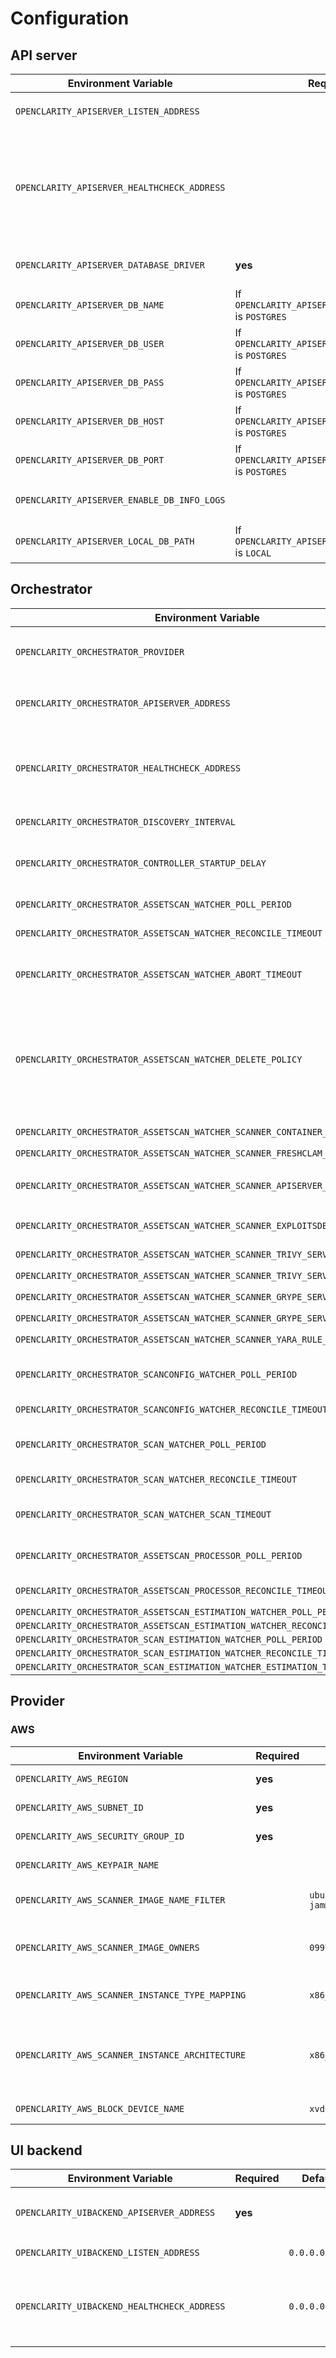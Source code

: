 # Configuration

## API server

| Environment Variable                        | Required                                               | Default        | Values                          | Description                                                                                                                                                                                                       |
| ------------------------------------------- | ------------------------------------------------------ | -------------- | ------------------------------- | ----------------------------------------------------------------------------------------------------------------------------------------------------------------------------------------------------------------- |
| `OPENCLARITY_APISERVER_LISTEN_ADDRESS`        |                                                        | `0.0.0.0:8888` |                                 | Address of the _API Server_ to send requests to. Example: `localhost:8890`                                                                                                                                        |
| `OPENCLARITY_APISERVER_HEALTHCHECK_ADDRESS`   |                                                        | `0.0.0.0:8081` |                                 | Bind address to used by the _API Server_ for `healthz` endpoint. Example: `localhost:8082` which will make the health endpoints be available at `localhost:8082/healthz/live` and `localhost:8082/healthz/ready`. |
| `OPENCLARITY_APISERVER_DATABASE_DRIVER`       | **yes**                                                | `LOCAL`        | `LOCAL`, `POSTGRES`             | Database driver type. `LOCAL` = SQLite, `POSTGRES` = PostgreSQL.                                                                                                                                                  |
| `OPENCLARITY_APISERVER_DB_NAME`               | If `OPENCLARITY_APISERVER_DATABASE_DRIVER` is `POSTGRES` |                |                                 | Database name.                                                                                                                                                                                                    |
| `OPENCLARITY_APISERVER_DB_USER`               | If `OPENCLARITY_APISERVER_DATABASE_DRIVER` is `POSTGRES` |                |                                 | Database user.                                                                                                                                                                                                    |
| `OPENCLARITY_APISERVER_DB_PASS`               | If `OPENCLARITY_APISERVER_DATABASE_DRIVER` is `POSTGRES` |                |                                 | Database user password.                                                                                                                                                                                           |
| `OPENCLARITY_APISERVER_DB_HOST`               | If `OPENCLARITY_APISERVER_DATABASE_DRIVER` is `POSTGRES` |                |                                 | Database host, e.g. `postgresql`.                                                                                                                                                                                 |
| `OPENCLARITY_APISERVER_DB_PORT`               | If `OPENCLARITY_APISERVER_DATABASE_DRIVER` is `POSTGRES` |                |                                 | Database port, e.g. `5432`.                                                                                                                                                                                       |
| `OPENCLARITY_APISERVER_ENABLE_DB_INFO_LOGS`   |                                                        | `false`        |                                 | Boolean value whether to enable info logs of the database or not.                                                                                                                                                 |
| `OPENCLARITY_APISERVER_LOCAL_DB_PATH`         | If `OPENCLARITY_APISERVER_DATABASE_DRIVER` is `LOCAL`    |                |                                 | Path of the database, if `LOCAL` is used as databse driver, e.g. `/data/vmclarity.db`.                                                                                                                            |

## Orchestrator

| Environment Variable                                                          | Required | Default     | Values                          | Description                                                                                                                                                                                                                                                                                                                                             |
| ----------------------------------------------------------------------------- | -------- | ----------- | ------------------------------- | ------------------------------------------------------------------------------------------------------------------------------------------------------------------------------------------------------------------------------------------------------------------------------------------------------------------------------------------------------- |
| `OPENCLARITY_ORCHESTRATOR_PROVIDER`                                             | **yes**  | `aws`       | `aws`, `azure`, `gcp`, `docker` | Provider used for _Asset_ discovery and scans.                                                                                                                                                                                                                                                                                                          |
| `OPENCLARITY_ORCHESTRATOR_APISERVER_ADDRESS`                                    | **yes**  |             |                                 | The URL for the _API Server_ used by the _Orchestrator_ to interact with the API.  Example: `https://apiserver.example.com:8888/api`                                                                                                                                                                                                                    |
| `OPENCLARITY_ORCHESTRATOR_HEALTHCHECK_ADDRESS`                                  |          | `:8082`     |                                 | Bind address to used by the _Orchestrator_ for `healthz` endpoint. Example: `localhost:8082` which will make the health endpoints be available at `localhost:8082/healthz/live` and `localhost:8082/healthz/ready`.                                                                                                                                     |
| `OPENCLARITY_ORCHESTRATOR_DISCOVERY_INTERVAL`                                   |          | `2m`        |                                 | How frequently the _Discovery_ perform discovery of _Assets_.                                                                                                                                                                                                                                                                                           |
| `OPENCLARITY_ORCHESTRATOR_CONTROLLER_STARTUP_DELAY`                             |          | `7s`        |                                 | The time interval to wait between controller startups. **Do NOT change this parameter unless you know what you are doing.**                                                                                                                                                                                                                             |
| `OPENCLARITY_ORCHESTRATOR_ASSETSCAN_WATCHER_POLL_PERIOD`                        |          | `15s`       |                                 | How frequently poll the API for events related _AssetScan_ objects.                                                                                                                                                                                                                                                                                     |
| `OPENCLARITY_ORCHESTRATOR_ASSETSCAN_WATCHER_RECONCILE_TIMEOUT`                  |          | `5m`        |                                 | Time period for reconciling a _AssetScan_ event is allowed to run.                                                                                                                                                                                                                                                                                      |
| `OPENCLARITY_ORCHESTRATOR_ASSETSCAN_WATCHER_ABORT_TIMEOUT`                      |          | `10m`       |                                 | Time period to wait for the _Scanner_ to gracefully stop on-going scan for _AssetScan_ before setting the state of the AssetScan to `Failed`.                                                                                                                                                                                                           |
| `OPENCLARITY_ORCHESTRATOR_ASSETSCAN_WATCHER_DELETE_POLICY`                      |          | `Always`    | `Always`, `Never`, `OnSuccess`  | Whether to delete resources (disk snapshot, container snapshot/images) or not based on the status of the _AssetScan_. `Always` means the _AssetScan_ is deleted no matter if it failed or not. `Never` skip cleaning up the resources created for scanning. `OnSuccess` means that cleanup is happening only iun case the _AssetScan_ was successful.   |
| `OPENCLARITY_ORCHESTRATOR_ASSETSCAN_WATCHER_SCANNER_CONTAINER_IMAGE`            | **yes**  |             |                                 | The _Scanner_ container image used for running scans.                                                                                                                                                                                                                                                                                                   |
| `OPENCLARITY_ORCHESTRATOR_ASSETSCAN_WATCHER_SCANNER_FRESHCLAM_MIRROR`           |          |             |                                 |                                                                                                                                                                                                                                                                                                                                                         |
| `OPENCLARITY_ORCHESTRATOR_ASSETSCAN_WATCHER_SCANNER_APISERVER_ADDRESS`          |          |             |                                 | The URL for the _API Server_ used by the _Scanner_ to interact with the API. Example: `https://apiserver.example.com:8888/api`                                                                                                                                                                                                                          |
| `OPENCLARITY_ORCHESTRATOR_ASSETSCAN_WATCHER_SCANNER_EXPLOITSDB_ADDRESS`         |          |             |                                 | The URL for the _ExploitsDB Server_ used by the _Scanner_.                                                                                                                                                                                                                                                                                              |
| `OPENCLARITY_ORCHESTRATOR_ASSETSCAN_WATCHER_SCANNER_TRIVY_SERVER_ADDRESS`       |          |             |                                 | The URL for the _Trivy Server_ used by the _Scanner_.                                                                                                                                                                                                                                                                                                   |
| `OPENCLARITY_ORCHESTRATOR_ASSETSCAN_WATCHER_SCANNER_TRIVY_SERVER_TIMEOUT`       |          | `5m`        |                                 |                                                                                                                                                                                                                                                                                                                                                         |
| `OPENCLARITY_ORCHESTRATOR_ASSETSCAN_WATCHER_SCANNER_GRYPE_SERVER_ADDRESS`       |          |             |                                 | The URL for the _Grype Server_ used by the _Scanner_.                                                                                                                                                                                                                                                                                                   |
| `OPENCLARITY_ORCHESTRATOR_ASSETSCAN_WATCHER_SCANNER_GRYPE_SERVER_TIMEOUT`       |          | `2m`        |                                 |                                                                                                                                                                                                                                                                                                                                                         |
| `OPENCLARITY_ORCHESTRATOR_ASSETSCAN_WATCHER_SCANNER_YARA_RULE_SERVER_ADDRESS`   |          |             |                                 | The URL for the _Yara Rule Server_ used by the _Scanner_.                                                                                                                                                                                                                                                                                               |
| `OPENCLARITY_ORCHESTRATOR_SCANCONFIG_WATCHER_POLL_PERIOD`                       |          |             |                                 | How frequently the _ScanConfig Watcher_ poll the API for events related _ScanConfig_ objects.                                                                                                                                                                                                                                                           |
| `OPENCLARITY_ORCHESTRATOR_SCANCONFIG_WATCHER_RECONCILE_TIMEOUT`                 |          |             |                                 | Time period which a reconciliation for a _ScanConfig_ event is allowed to run.                                                                                                                                                                                                                                                                          |
| `OPENCLARITY_ORCHESTRATOR_SCAN_WATCHER_POLL_PERIOD`                             |          |             |                                 | How frequently the _AssetScan Watcher_ poll the API for events related _Scan_ objects.                                                                                                                                                                                                                                                                  |
| `OPENCLARITY_ORCHESTRATOR_SCAN_WATCHER_RECONCILE_TIMEOUT`                       |          |             |                                 | Time period for reconciling a _Scan_ event is allowed to run.                                                                                                                                                                                                                                                                                           |
| `OPENCLARITY_ORCHESTRATOR_SCAN_WATCHER_SCAN_TIMEOUT`                            |          |             |                                 | Time period to wait for the _Scan_  finish before marked it's state as `Failed` with `Timeout` as a reason.                                                                                                                                                                                                                                             |
| `OPENCLARITY_ORCHESTRATOR_ASSETSCAN_PROCESSOR_POLL_PERIOD`                      |          |             |                                 | How frequently the _AssetScan Processor_ poll the API for events related _AssetScan_ objects.                                                                                                                                                                                                                                                           |
| `OPENCLARITY_ORCHESTRATOR_ASSETSCAN_PROCESSOR_RECONCILE_TIMEOUT`                |          |             |                                 | Time period for processing for a _AssetScan_ result is allowed to run.                                                                                                                                                                                                                                                                                  |
| `OPENCLARITY_ORCHESTRATOR_ASSETSCAN_ESTIMATION_WATCHER_POLL_PERIOD`             |          | `5s`        |                                 |                                                                                                                                                                                                                                                                                                                                                         |
| `OPENCLARITY_ORCHESTRATOR_ASSETSCAN_ESTIMATION_WATCHER_RECONCILE_TIMEOUT`       |          | `15s`       |                                 |                                                                                                                                                                                                                                                                                                                                                         |
| `OPENCLARITY_ORCHESTRATOR_SCAN_ESTIMATION_WATCHER_POLL_PERIOD`                  |          | `5s`        |                                 |                                                                                                                                                                                                                                                                                                                                                         |
| `OPENCLARITY_ORCHESTRATOR_SCAN_ESTIMATION_WATCHER_RECONCILE_TIMEOUT`            |          | `2m`        |                                 |                                                                                                                                                                                                                                                                                                                                                         |
| `OPENCLARITY_ORCHESTRATOR_SCAN_ESTIMATION_WATCHER_ESTIMATION_TIMEOUT`           |          | `48h`       |                                 |                                                                                                                                                                                                                                                                                                                                                         |

## Provider

### AWS

| Environment Variable                            | Required  | Default                                      | Description                                                                                                                                                                                                                                            |
|-------------------------------------------------|-----------|----------------------------------------------|--------------------------------------------------------------------------------------------------------------------------------------------------------------------------------------------------------------------------------------------------------|
| `OPENCLARITY_AWS_REGION`                        | **yes**   |                                              | Region where the Scanner instance needs to be created                                                                                                                                                                                                  |
| `OPENCLARITY_AWS_SUBNET_ID`                     | **yes**   |                                              | SubnetID where the Scanner instance needs to be created                                                                                                                                                                                                |
| `OPENCLARITY_AWS_SECURITY_GROUP_ID`             | **yes**   |                                              | SecurityGroupId which needs to be attached to the Scanner instance                                                                                                                                                                                     |
| `OPENCLARITY_AWS_KEYPAIR_NAME`                  |           |                                              | Name of the SSH KeyPair to use for Scanner instance launch                                                                                                                                                                                             |
| `OPENCLARITY_AWS_SCANNER_IMAGE_NAME_FILTER`     |           | `ubuntu/images/hvm-ssd/ubuntu-jammy-22.04-*` | The Name filter used for finding AMI to instantiate Scanner instance. See: [DescribeImages](https://docs.aws.amazon.com/AWSEC2/latest/APIReference/API_DescribeImages.html)                                                                            |
| `OPENCLARITY_AWS_SCANNER_IMAGE_OWNERS`          |           | `099720109477`                               | Comma separated list of OwnerID(s)/OwnerAliases used as Owners filter for finding AMI to instantiate Scanner instance. See: [DescribeImages](https://docs.aws.amazon.com/AWSEC2/latest/APIReference/API_DescribeImages.html)                           |
| `OPENCLARITY_AWS_SCANNER_INSTANCE_TYPE_MAPPING` |           | `x86_64:t3.large,arm64:t4g.large`            | Comma separated list of architecture:instance_type pairs used for VMClarity Scanner instance                                                                                                                                                           |
| `OPENCLARITY_AWS_SCANNER_INSTANCE_ARCHITECTURE` |           | `x86_64`                                     | Architecture to be used for Scanner instance which prevent the Provider to dynamically determine it based on the Target architecture. The Provider will use this value to lookup for instance type in `OPENCLARITY_AWS_SCANNER_INSTANCE_TYPE_MAPPING`. |
| `OPENCLARITY_AWS_BLOCK_DEVICE_NAME`             |           | `xvdh`                                       | Block device name used for attaching Scanner volume to the Scanner instance                                                                                                                                                               |

## UI backend

| Environment Variable                      | Required | Default        | Values                          | Description                                                                                                                                                                                                       |
|-------------------------------------------| -------- | -----------    | ------------------------------- |-------------------------------------------------------------------------------------------------------------------------------------------------------------------------------------------------------------------|
| `OPENCLARITY_UIBACKEND_APISERVER_ADDRESS`   | **yes**  |                |                                 | The URL for the _API Server_ used by the _UI backend_ to interact with the API.  Example: `https://apiserver.example.com:8888/api`                                                                                |
| `OPENCLARITY_UIBACKEND_LISTEN_ADDRESS`      |          | `0.0.0.0:8890` |                                 | Address of the _UI backend_ to send requests to. Example: `localhost:8890`                                                                                                                                        |
| `OPENCLARITY_UIBACKEND_HEALTHCHECK_ADDRESS` |          | `0.0.0.0:8083` |                                 | Bind address to used by the _UI backend_ for `healthz` endpoint. Example: `localhost:8082` which will make the health endpoints be available at `localhost:8083/healthz/live` and `localhost:8083/healthz/ready`. |
